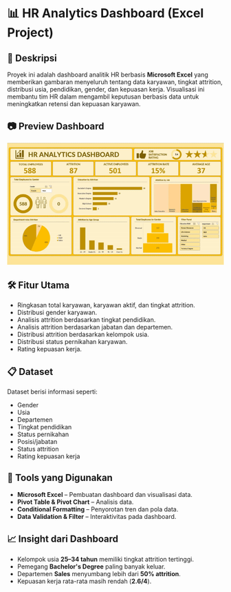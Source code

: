 # 📊 HR Analytics Dashboard (Excel Project)

## 📌 Deskripsi
Proyek ini adalah dashboard analitik HR berbasis **Microsoft Excel** yang memberikan gambaran menyeluruh tentang data karyawan, tingkat attrition, distribusi usia, pendidikan, gender, dan kepuasan kerja. Visualisasi ini membantu tim HR dalam mengambil keputusan berbasis data untuk meningkatkan retensi dan kepuasan karyawan.

## 📷 Preview Dashboard
![HR Analytics Dashboard](gif.gif)

## 🛠 Fitur Utama
- Ringkasan total karyawan, karyawan aktif, dan tingkat attrition.
- Distribusi gender karyawan.
- Analisis attrition berdasarkan tingkat pendidikan.
- Analisis attrition berdasarkan jabatan dan departemen.
- Distribusi attrition berdasarkan kelompok usia.
- Distribusi status pernikahan karyawan.
- Rating kepuasan kerja.

## 📋 Dataset
Dataset berisi informasi seperti:
- Gender  
- Usia  
- Departemen  
- Tingkat pendidikan  
- Status pernikahan  
- Posisi/jabatan  
- Status attrition  
- Rating kepuasan kerja  

## 🚀 Tools yang Digunakan
- **Microsoft Excel** – Pembuatan dashboard dan visualisasi data.
- **Pivot Table & Pivot Chart** – Analisis data.
- **Conditional Formatting** – Penyorotan tren dan pola data.
- **Data Validation & Filter** – Interaktivitas pada dashboard.

## 📈 Insight dari Dashboard
- Kelompok usia **25–34 tahun** memiliki tingkat attrition tertinggi.
- Pemegang **Bachelor's Degree** paling banyak keluar.
- Departemen **Sales** menyumbang lebih dari **50% attrition**.
- Kepuasan kerja rata-rata masih rendah (**2.6/4**).

